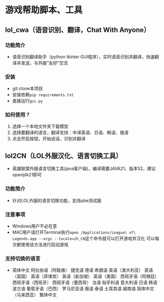 # 游戏帮助脚本、工具

## lol_cwa（语音识别、翻译，Chat With Anyone）

### 功能简介
* 语音识别翻译助手（python tkinter GUI程序），实时语音识别并翻译，快速翻译并发送，与外服”友好”交流

### 安装
* git clone本项目
* 安装依赖`pip requirements.txt`
* 直接运行`gui.py`

### 如何使用？
1. 选择一个本地文件夹下载模型
2. 选择要翻译的语言，翻译支持：中译英语、日语、韩语、俄语
3. 点击开启按钮，开始说话，识别并翻译

## lol2CN（LOL外服汉化、语言切换工具）

* 英雄联盟外服语言切换工具(java客户端)，编译需要JAVA21，版本52，建议openjdk21即可

### 功能简介
* 针对LOL外服的语言切换功能，支持pbe测试服

### 注意事项
* Windows用户不必在意
* MAC用户请打开Terminal执行`open /Applications/League\ of\ Legends.app --args --locale=zh_CN`这个命令就可以打开游戏并汉化
可以每次都使用该方法进行启动游戏

### 支持切换的语言
* 简体中文 
  阿拉伯语（阿联酋）
  捷克语
  德语
  希腊语
  英语（澳大利亚）
  英语（英国）
  英语（菲律宾）
  英语（新加坡）
  英语（美国）
  西班牙语（阿根廷）
  西班牙语（西班牙）
  西班牙语（墨西哥）
  法语
  匈牙利语
  意大利语
  日语
  韩语
  波兰语
  葡萄牙语（巴西）
  罗马尼亚语
  俄语
  泰语
  土耳其语
  越南语
  简体中文（马来西亚）
  繁体中文